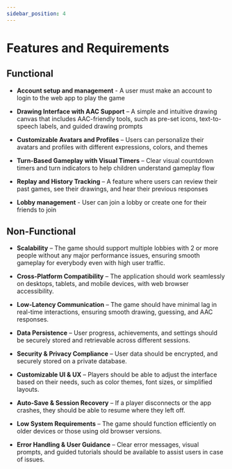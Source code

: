 ```yaml
---
sidebar_position: 4
---
```


# Features and Requirements

## Functional

* **Account setup and management** - A user must make an account to login to the web app to play the game

* **Drawing Interface with AAC Support** – A simple and intuitive drawing canvas that includes AAC-friendly tools, such as pre-set icons, text-to-speech labels, and guided drawing prompts

* **Customizable Avatars and Profiles** – Users can personalize their avatars and profiles with different expressions, colors, and themes

* **Turn-Based Gameplay with Visual Timers** – Clear visual countdown timers and turn indicators to help children understand gameplay flow

* **Replay and History Tracking** – A feature where users can review their past games, see their drawings, and hear their previous responses

* **Lobby management** - User can join a lobby or create one for their friends to join
  
## Non-Functional

* **Scalability** – The game should support multiple lobbies with 2 or more people without any major performance issues, ensuring smooth gameplay for everybody even with high user traffic.

* **Cross-Platform Compatibility** – The application should work seamlessly on desktops, tablets, and mobile devices, with web browser accessibility.

* **Low-Latency Communication** – The game should have minimal lag in real-time interactions, ensuring smooth drawing, guessing, and AAC responses.

* **Data Persistence** – User progress, achievements, and settings should be securely stored and retrievable across different sessions.

* **Security & Privacy Compliance** – User data should be encrypted, and securely stored on a private database.

* **Customizable UI & UX** – Players should be able to adjust the interface based on their needs, such as color themes, font sizes, or simplified layouts.

* **Auto-Save & Session Recovery** – If a player disconnects or the app crashes, they should be able to resume where they left off.

* **Low System Requirements** – The game should function efficiently on older devices or those using old browser versions.

* **Error Handling & User Guidance** – Clear error messages, visual prompts, and guided tutorials should be available to assist users in case of issues.

